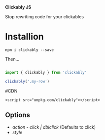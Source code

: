 **Clickably JS**

Stop rewriting code for your clickables

# Installion

`npm i clickably --save`

Then...

```javascript

import { clickably } from 'clickably'

clickably('.my-row')
```

#CDN

`<script src="unpkg.com/clickably"></script>`

## Options

* *action* - _click | dblclick_ (Defaults to click)
* *style*